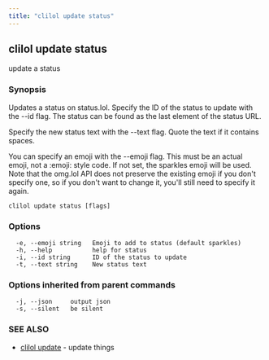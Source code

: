 ```yaml
---
title: "clilol update status"
---
```

## clilol update status

update a status

### Synopsis

Updates a status on status.lol.
Specify the ID of the status to update with the --id flag. The
status can be found as the last element of the status URL.

Specify the new status text with the --text flag.
Quote the text if it contains spaces.

You can specify an emoji with the --emoji flag. This must be an
actual emoji, not a :emoji: style code. If not set, the sparkles
emoji will be used. Note that the omg.lol API does not preserve
the existing emoji if you don't specify one, so if you don't want
to change it, you'll still need to specify it again.

```
clilol update status [flags]
```

### Options

```
  -e, --emoji string   Emoji to add to status (default sparkles)
  -h, --help           help for status
  -i, --id string      ID of the status to update
  -t, --text string    New status text
```

### Options inherited from parent commands

```
  -j, --json     output json
  -s, --silent   be silent
```

### SEE ALSO

* [clilol update](clilol_update.md)	 - update things

